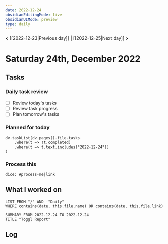 ```yaml
---
date: 2022-12-24
obsidianEditingMode: live
obsidianUIMode: preview
type: daily
---
```


**<** [[2022-12-23|Previous day]] **|** [[2022-12-25|Next day]] **>**

# Saturday 24th, December 2022

## Tasks

### Daily task review
- [ ] Review today's tasks
- [ ] Review task progress
- [ ] Plan tomorrow's tasks

### Planned for today

```dataviewjs
dv.taskList(dv.pages().file.tasks
	.where(t => !t.completed)
	.where(t => t.text.includes("2022-12-24"))
)
```

### Process this
`dice: #process-me|link`

## What I worked on
```dataview
LIST FROM "/" AND -"Daily"
WHERE contains(date, this.file.name) OR contains(date, this.file.link)
```

```toggl
SUMMARY FROM 2022-12-24 TO 2022-12-24
TITLE "Toggl Report"
```

## Log
